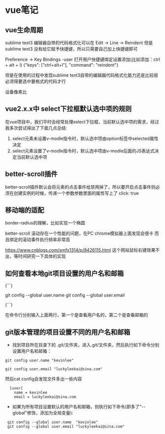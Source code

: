 # vue笔记

## vue生命周期

sublime text3 编辑器自带的代码格式化可以在
Edit -> Line -> Reindent
但是sublime text3 没有给它赋予快捷键，所以只需要自己加上快捷键即可

Preference  ->  Key Bindings -user
打开用户快捷键绑定设置添加(比如添加：ctrl + alt + l)
{"keys": ["ctrl+alt+l"], "command": "reindent"}

但是在使用的过程中发现sublime text3自带的编辑器代码格式化能力还是比较弱
必须得要选中要格式的代码才行

设备像素比

## vue2.x.x中 select下拉框默认选中项的规则

在vue项目中，我们平时会经常处理select下拉框，当前默认选中项的需求，经过我多次尝试得出了下面几点总结:

1. select元素未设置v-modle指令时，默认选中项由option标签中selected属性决定
2. select元素设置了v-modle指令时，默认选中项由v-modle后面的JS表达式决定当前默认选中项

## better-scroll插件

better-scroll插件默认会将元素的点击事件给禁用掉了，所以要开启点击事件则必须在创建实例的时候，传递一个参数参数里面的属性写上了 click: true

## 移动端的适配


border-radius的理解，比如实现一个椭圆

better-scroll 滚动存在一个性能的问题，在PC chrome模拟器上面发现会很卡
而且绑定的滚动事件执行频率非常高

https://www.cnblogs.com/smfx1314/p/8426115.html
这个网站鼠标右键效果不出，等时间研究一下具体的实现

## 如何查看本地git项目设置的用户名和邮箱

(```)

  git config --global user.name
  git config --global user.email

(```)

在命令行分别输入上面两行，第一个是查看用户名的，第二个是查看邮箱的

## git版本管理的项目设置不同的用户名和邮箱

- 找到项目所在目录下的 .git/文件夹，进入.git/文件夹，然后执行如下命令分别设置用户名和邮箱：

`git config user.name "kevinlee"`

`git config user.email "luckyleekai@sina.com"`

然后cat config会发现文件多出一些内容

```linux
  [user]
    name = kevinlee
    email = luckyleekai@sina.com
```

- 如果为所有项目设置默认的用户名和邮箱，则执行如下命令(即多了"--global"修饰，添加为全局变量):

```linux
 git config --global user.name  "kevinlee"
 git config --global user.email "luckyleekai@sina.com"
```